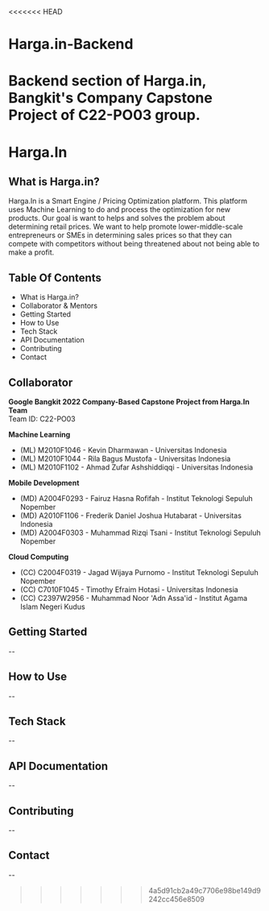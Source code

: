 <<<<<<< HEAD
# Harga.in-Backend
Backend section of Harga.in, Bangkit's Company Capstone Project of C22-PO03 group.
=======
# Harga.In  

## What is Harga.in?
Harga.In is a Smart Engine / Pricing Optimization platform. This platform uses Machine Learning to do and process the optimization for new products. Our goal is want to helps and solves the problem about determining retail prices. We want to help promote lower-middle-scale entrepreneurs or SMEs in determining sales prices so that they can compete with competitors without being threatened about not being able to make a profit.

## Table Of Contents
- What is Harga.in?
- Collaborator & Mentors
- Getting Started
- How to Use
- Tech Stack
- API Documentation
- Contributing
- Contact

## Collaborator
**Google Bangkit 2022 Company-Based Capstone Project from Harga.In Team**  
Team ID: C22-PO03

**Machine Learning**
- (ML) M2010F1046 - Kevin Dharmawan - Universitas Indonesia
- (ML) M2010F1044 - Rila Bagus Mustofa - Universitas Indonesia
- (ML) M2010F1102 - Ahmad Zufar Ashshiddiqqi - Universitas Indonesia

**Mobile Development**
- (MD) A2004F0293 - Fairuz Hasna Rofifah - Institut Teknologi Sepuluh Nopember
- (MD) A2010F1106 - Frederik Daniel Joshua Hutabarat - Universitas Indonesia
- (MD) A2004F0303 - Muhammad Rizqi Tsani - Institut Teknologi Sepuluh Nopember

**Cloud Computing**
- (CC) C2004F0319 - Jagad Wijaya Purnomo - Institut Teknologi Sepuluh Nopember
- (CC) C7010F1045 - Timothy Efraim Hotasi  - Universitas Indonesia
- (CC) C2397W2956 - Muhammad Noor 'Adn Assa'id - Institut Agama Islam Negeri Kudus

## Getting Started
--

## How to Use
--

## Tech Stack
--

## API Documentation
--

## Contributing
--

## Contact
--
>>>>>>> 4a5d91cb2a49c7706e98be149d9242cc456e8509
